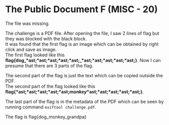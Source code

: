 # The Public Document F (MISC - 20)

The file was missing.  
  
The challenge is a PDF file. After opening the file, I saw 2 lines of flag but they was blocked with the black block.  
It was found that the first flag is an image which can be obtained by right click and save as image.  
The first flag looked like this <b>flag{dog_*ast;*ast;*ast;*ast;*ast;_*ast;*ast;*ast;*ast;*ast;}</b>. Now I can presume that there are 3 parts of the flag.  
  
The second part of the flag is just the text which can be copied outside the PDF.  
The second part of the flag looked like this <b>flag{*ast;*ast;*ast;*ast;*ast;_monkey_*ast;*ast;*ast;*ast;*ast;}</b>.  
  
The last part of the flag is in the metadata of the PDF which can be seen by running command `exiftool challenge.pdf`.  
  
The flag is flag{dog_monkey_grandpa}
